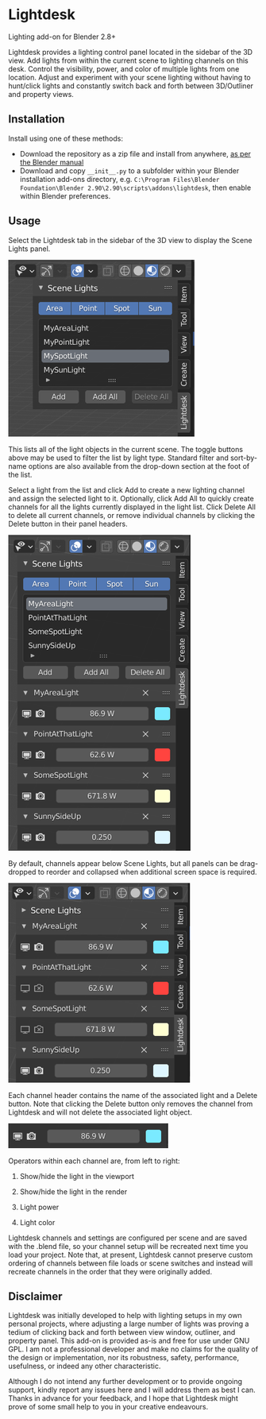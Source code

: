 # Lightdesk

Lighting add-on for Blender 2.8+

Lightdesk provides a lighting control panel located in the sidebar of the 3D view.
Add lights from within the current scene to lighting channels on this desk. Control the visibility, power, and color of multiple lights from one location. Adjust and experiment with your scene lighting without having to hunt/click lights and constantly switch back and forth between 3D/Outliner and property views.

## Installation
Install using one of these methods:

* Download the repository as a zip file and install from anywhere, [as per the Blender manual](https://docs.blender.org/manual/en/latest/editors/preferences/addons.html)
* Download and copy `__init__.py` to a subfolder within your Blender installation add-ons directory, e.g. `C:\Program Files\Blender Foundation\Blender 2.90\2.90\scripts\addons\lightdesk`, then enable within Blender preferences.

## Usage

Select the Lightdesk tab in the sidebar of the 3D view to display the Scene Lights panel.

![Light selection](lights.png)

This lists all of the light objects in the current scene. The toggle buttons above may be used to filter the list by light type. Standard filter and sort-by-name options are also available from the drop-down section at the foot of the list.

Select a light from the list and click Add to create a new lighting channel and assign the selected light to it.
Optionally, click Add All to quickly create channels for all the lights currently displayed in the light list. Click Delete All to delete all current channels, or remove individual channels by clicking the Delete button in their panel headers.

![Channels](channels.png)

By default, channels appear below Scene Lights, but all panels can be drag-dropped to reorder and collapsed when additional screen space is required.


![Collapsed](collapsed.png)

Each channel header contains the name of the associated light and a Delete button. Note that clicking the Delete button only removes the channel from Lightdesk and will not delete the associated light object.

![Channel](channel.png)

Operators within each channel are, from left to right:

1. Show/hide the light in the viewport

2. Show/hide the light in the render

3. Light power

4. Light color


Lightdesk channels and settings are configured per scene and are saved with the .blend file, so your channel setup will be recreated next time you load your project. Note that, at present, Lightdesk cannot preserve custom ordering of channels between file loads or scene switches and instead will recreate channels in the order that they were originally added.


## Disclaimer

Lightdesk was initially developed to help with lighting setups in my own personal projects, where adjusting a large number of lights was proving a tedium of clicking back and forth between view window, outliner, and property panel. This add-on is provided as-is and free for use under GNU GPL. I am not a professional developer and make no claims for the quality of the design or implementation, nor its robustness, safety, performance, usefulness, or indeed any other characteristic.

Although I do not intend any further development or to provide ongoing support, kindly report any issues here and I will address them as best I can. Thanks in advance for your feedback, and I hope that Lightdesk might prove of some small help to you in your creative endeavours.
